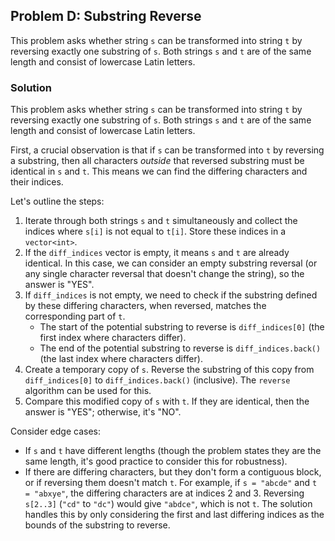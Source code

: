 ## Problem D: Substring Reverse

This problem asks whether string `s` can be transformed into string `t` by reversing exactly one substring of `s`. Both strings `s` and `t` are of the same length and consist of lowercase Latin letters.

### Solution
This problem asks whether string `s` can be transformed into string `t` by reversing exactly one substring of `s`. Both strings `s` and `t` are of the same length and consist of lowercase Latin letters.

First, a crucial observation is that if `s` can be transformed into `t` by reversing a substring, then all characters *outside* that reversed substring must be identical in `s` and `t`. This means we can find the differing characters and their indices.

Let\'s outline the steps:
1.  Iterate through both strings `s` and `t` simultaneously and collect the indices where `s[i]` is not equal to `t[i]`. Store these indices in a `vector<int>`.
2.  If the `diff_indices` vector is empty, it means `s` and `t` are already identical. In this case, we can consider an empty substring reversal (or any single character reversal that doesn\'t change the string), so the answer is "YES".
3.  If `diff_indices` is not empty, we need to check if the substring defined by these differing characters, when reversed, matches the corresponding part of `t`.
    *   The start of the potential substring to reverse is `diff_indices[0]` (the first index where characters differ).
    *   The end of the potential substring to reverse is `diff_indices.back()` (the last index where characters differ).
4.  Create a temporary copy of `s`. Reverse the substring of this copy from `diff_indices[0]` to `diff_indices.back()` (inclusive). The `reverse` algorithm can be used for this.
5.  Compare this modified copy of `s` with `t`. If they are identical, then the answer is "YES"; otherwise, it\'s "NO".

Consider edge cases:
*   If `s` and `t` have different lengths (though the problem states they are the same length, it\'s good practice to consider this for robustness).
*   If there are differing characters, but they don\'t form a contiguous block, or if reversing them doesn\'t match `t`. For example, if `s = "abcde"` and `t = "abxye"`, the differing characters are at indices 2 and 3. Reversing `s[2..3]` (`"cd"` to `"dc"`) would give `"abdce"`, which is not `t`. The solution handles this by only considering the first and last differing indices as the bounds of the substring to reverse.

